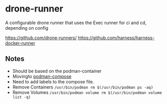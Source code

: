 # drone-runner
A configurable drone runner that uses the Exec runner for ci and cd, depending on config

https://github.com/drone-runners/
https://github.com/harness/harness-docker-runner

## Notes

- Should be based on the podman-container
- Movingto [podman-compose](https://github.com/containers/podman-compose)
- Need to add labels to the compose file.
- Remove Containers `/usr/bin/podman rm $(/usr/bin/podman ps -aq)`
- Remove Volumes `/usr/bin/podman volume rm $(/usr/bin/podman volume list -q)`
